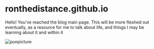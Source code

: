 # ronthedistance.github.io


Hello! You've reached the blog main page.
This will be more fleshed out eventually, as a resource for me to talk about life, and things I may be learning about it and within it
</br>

![punpicture](https://user-images.githubusercontent.com/20525440/64902529-5ea9ce00-d65d-11e9-8431-14f74b7c0e47.jpg)
